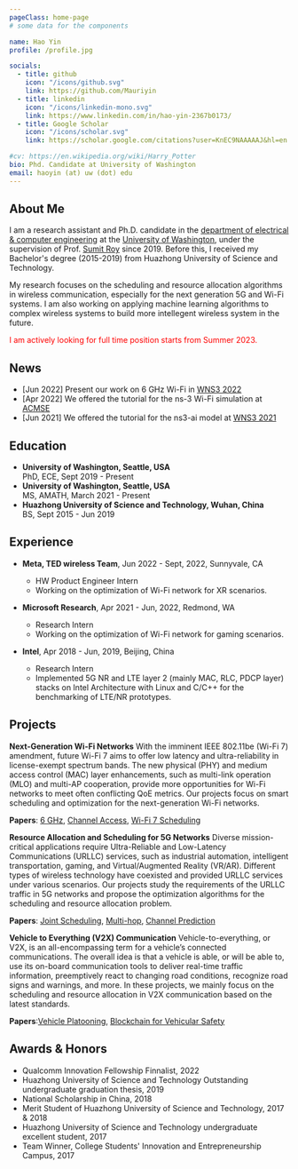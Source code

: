 ```yaml
---
pageClass: home-page
# some data for the components

name: Hao Yin
profile: /profile.jpg

socials:
  - title: github
    icon: "/icons/github.svg"
    link: https://github.com/Mauriyin
  - title: linkedin
    icon: "/icons/linkedin-mono.svg"
    link: https://www.linkedin.com/in/hao-yin-2367b0173/
  - title: Google Scholar
    icon: "/icons/scholar.svg"
    link: https://scholar.google.com/citations?user=KnEC9NAAAAAJ&hl=en

#cv: https://en.wikipedia.org/wiki/Harry_Potter
bio: Phd. Candidate at University of Washington
email: haoyin (at) uw (dot) edu
---
```


<ProfileSection :frontmatter="$page.frontmatter" />

## About Me
I am a research assistant and Ph.D. candidate in the [department of electrical & computer engineering](https://www.ece.uw.edu/) at the [University of Washington](https://www.washington.edu/), under the supervision of Prof. [Sumit Roy](https://people.ece.uw.edu/roy/) since 2019. Before this, I received my Bachelor's degree (2015-2019) from Huazhong University of Science and Technology.
              
My research focuses on the scheduling and resource allocation algorithms in wireless communication, especially for the next generation 5G and Wi-Fi systems. I am also working on applying machine learning algorithms to complex wireless systems to build more intellegent wireless system in the future.

<font color='red'> I am actively looking for full time position starts from Summer 2023. </font>
## News

- [Jun 2022] Present our work on 6 GHz Wi-Fi in [WNS3 2022](https://www.nsnam.org/research/wns3/wns3-2022/program/)
- [Apr 2022] We offered the tutorial for the ns-3 Wi-Fi simulation at [ACMSE](https://acmse.net/2022/tutorials-offered/#tut-work04)
- [Jun 2021] We offered the tutorial for the ns3-ai model at [WNS3 2021](https://www.nsnam.org/research/wns3/wns3-2021/tutorials/)


## Education

- **University of Washington, Seattle, USA** <br/>
PhD, ECE, Sept 2019 - Present
- **University of Washington, Seattle, USA** <br/>
MS, AMATH, March 2021 - Present
- **Huazhong University of Science and Technology, Wuhan, China** <br/>
BS, Sept 2015 - Jun 2019

## Experience

- **Meta, TED wireless Team**, Jun 2022 - Sept, 2022, Sunnyvale, CA
  - HW Product Engineer Intern
  - Working on the optimization of Wi-Fi network for XR scenarios.

- **Microsoft Research**, Apr 2021 - Jun, 2022, Redmond, WA
  - Research Intern
  - Working on the optimization of Wi-Fi network for gaming scenarios.

- **Intel**, Apr 2018 - Jun, 2019, Beijing, China
  - Research Intern
  - Implemented 5G NR and LTE layer 2 (mainly MAC, RLC, PDCP layer) stacks on Intel Architecture with Linux and C/C++ for the benchmarking of LTE/NR prototypes.
  
## Projects


<!-- [→ Full list](/projects/) -->

<ProjectCard image="/projects/wifi.png" hideBorder=true>

  **Next-Generation Wi-Fi Networks**
With the imminent IEEE 802.11be (Wi-Fi 7) amendment, future Wi-Fi 7 aims to offer low latency and ultra-reliability in license-exempt spectrum bands. The new physical (PHY) and medium access control (MAC) layer enhancements, such as multi-link operation (MLO) and multi-AP cooperation, provide more opportunities for Wi-Fi networks to meet often conflicting QoE metrics. Our projects focus on smart scheduling and optimization for the next-generation Wi-Fi networks.    

**Papers**: [6 GHz](https://dl.acm.org/doi/abs/10.1145/3532577.3532580), [Channel Access](https://ieeexplore.ieee.org/abstract/document/9348485), [Wi-Fi 7 Scheduling](https://ieeexplore.ieee.org/abstract/document/9810021)

</ProjectCard>

<ProjectCard image="/projects/5g.png" hideBorder=true>

  **Resource Allocation and Scheduling for 5G Networks**
  Diverse mission-critical applications require Ultra-Reliable and Low-Latency Communications (URLLC) services, such as industrial automation, intelligent transportation, gaming, and Virtual/Augmented Reality (VR/AR). Different types of wireless technology have coexisted and provided URLLC services under various scenarios. Our projects study the requirements of the URLLC traffic in 5G networks and propose the optimization algorithms for the scheduling and resource allocation problem.

**Papers**: [Joint Scheduling](https://ieeexplore.ieee.org/abstract/document/9247169), [Multi-hop](https://ieeexplore.ieee.org/abstract/document/9625389), [Channel Prediction](https://ieeexplore.ieee.org/abstract/document/9625323)
</ProjectCard>

<!-- <ProjectCard hideBorder=true>

  **The ns-3 simulation tools**
  
  [[Link](https://www.google.com)]

</ProjectCard> -->

<ProjectCard image="/projects/v2x.png" hideBorder=true>

  **Vehicle to Everything (V2X) Communication**
Vehicle-to-everything, or V2X, is an all-encompassing term for a vehicle’s connected communications. The overall idea is that a vehicle is able, or will be able to, use its on-board communication tools to deliver real-time traffic information, preemptively react to changing road conditions, recognize road signs and warnings, and more. In these projects, we mainly focus on the scheduling and resource allocation in V2X communication based on the latest standards.  

**Papers**:[Vehicle Platooning](https://ieeexplore.ieee.org/abstract/document/9527765), [Blockchain for Vehicular Safety](https://ieeexplore.ieee.org/abstract/document/9625342)
</ProjectCard>


## Awards & Honors
- Qualcomm Innovation Fellowship Finnalist, 2022 
- Huazhong University of Science and Technology Outstanding undergraduate graduation thesis, 2019
- National Scholarship in China, 2018
- Merit Student of Huazhong University of Science and Technology, 2017 & 2018
- Huazhong University of Science and Technology undergraduate excellent student, 2017
- Team Winner, College Students' Innovation and Entrepreneurship Campus, 2017

<!-- ### Contests

- First place in **The Hogwarts House Cup** -->


<!-- Custom style for this page -->

<style lang="stylus">

.theme-container.home-page .page
  font-size 14px
  font-family "lucida grande", "lucida sans unicode", lucida, "Helvetica Neue", Helvetica, Arial, sans-serif;
  p
    margin 0 0 0.5rem
  p, ul, ol
    line-height normal
  a
    font-weight normal
  .theme-default-content:not(.custom) > h2
    margin-bottom 0.5rem
  .theme-default-content:not(.custom) > h2:first-child + p
    margin-top 0.5rem
  .theme-default-content:not(.custom) > h3
    padding-top 4rem

  /* Override */
  .md-card
    margin-top 0.5em
    .card-image
      padding 0.2rem
      img
        max-width 120px
        max-height 120px
    .card-content p
      -webkit-margin-after 0.2em

@media (max-width: 419px)
  .theme-container.home-page .page
    p, ul, ol
      line-height 1.5

    .md-card
      .card-image
        img 
          width 100%
          max-width 400px

</style>
